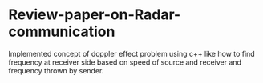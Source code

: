 # Review-paper-on-Radar-communication
Implemented concept of doppler effect problem using    c++ like how to find frequency at receiver side based on speed of source and receiver and frequency thrown by sender.

